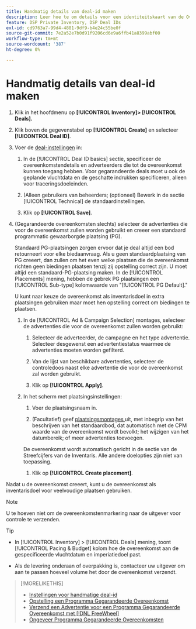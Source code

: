 ```yaml
---
title: Handmatig details van deal-id maken
description: Leer hoe te om details voor een identiteitskaart van de Overeenkomst manueel in te gaan.
feature: DSP Private Inventory, DSP Deal IDs
exl-id: cd9763a7-99d4-4881-9df9-b4e24c55be0f
source-git-commit: 7e2a52e7b0d91f9206cd6e9a6ffb41a8399abf00
workflow-type: tm+mt
source-wordcount: '387'
ht-degree: 0%

---
```


# Handmatig details van deal-id maken

1. Klik in het hoofdmenu op **[!UICONTROL Inventory]> [!UICONTROL Deals].**

1. Klik boven de gegevenstabel op **[!UICONTROL Create]** en selecteer **[!UICONTROL Deal ID]**.

1. Voer de [deal-instellingen](deal-id-settings.md) in:

   1. In de [!UICONTROL Deal ID basics] sectie, specificeer de overeenkomstendetails en adverteerders die tot de overeenkomst kunnen toegang hebben. Voor gegarandeerde deals moet u ook de geplande vluchtdata en de geschatte indrukken specificeren, alleen voor traceringsdoeleinden.

   1. (Alleen gebruikers van beheerders; (optioneel) Bewerk in de sectie [!UICONTROL Technical] de standaardinstellingen.

   1. Klik op **[!UICONTROL Save]**.

1. (Gegarandeerde overeenkomsten slechts) selecteer de advertenties die voor de overeenkomst zullen worden gebruikt en creeer een standaard programmatic gewaarborgde plaatsing (PG).

   Standaard PG-plaatsingen zorgen ervoor dat je deal altijd een bod retourneert voor elke biedaanvraag. Als u geen standaardplaatsing van PG creeert, dan zullen om het even welke plaatsen die de overeenkomst richten geen biedingen plaatsen tenzij zij opstelling correct zijn. U moet altijd een standaard-PG-plaatsing maken. In de [!UICONTROL Placements] mening, hebben de gebrek PG plaatsingen een [!UICONTROL Sub-type] kolomwaarde van &quot;[!UICONTROL PG Default].&quot;

   U kunt naar keuze de overeenkomst als inventarisdoel in extra plaatsingen gebruiken maar moet hen opstelling correct om biedingen te plaatsen.

   1. In de [!UICONTROL Ad & Campaign Selection] montages, selecteer de advertenties die voor de overeenkomst zullen worden gebruikt:

      1. Selecteer de adverteerder, de campagne en het type advertentie. Selecteer desgewenst een advertentiestatus waarmee de advertenties moeten worden gefilterd.

      1. Van de lijst van beschikbare advertenties, selecteer de controledoos naast elke advertentie die voor de overeenkomst zal worden gebruikt.

      1. Klik op **[!UICONTROL Apply]**.
   1. In het scherm met plaatsingsinstellingen:

      1. Voer de plaatsingsnaam in.

      1. (Facultatief) geef [plaatsingsmontages ](/help/dsp/campaign-management/placements/placement-settings.md) uit, met inbegrip van het beschrijven van het standaardbod, dat automatisch met de CPM waarde van de overeenkomst wordt bevolkt; het wijzigen van het datumbereik; of meer advertenties toevoegen.

      De overeenkomst wordt automatisch gericht in de sectie van de Streefcijfers van de Inventaris. Alle andere doelopties zijn niet van toepassing.

      1. Klik op **[!UICONTROL Create placement]**.



Nadat u de overeenkomst creeert, kunt u de overeenkomst als inventarisdoel voor veelvoudige plaatsen gebruiken.

>[!NOTE]
>
> U te hoeven niet om de overeenkomstenmarkering naar de uitgever voor controle te verzenden.

>[!TIP]
>
>* In [!UICONTROL Inventory] > [!UICONTROL Deals] mening, toont [!UICONTROL Pacing & Budget] kolom hoe de overeenkomst aan de gespecificeerde vluchtdatum en imperiatiedoel past.
>
>* Als de levering onderaan of overpakking is, contacteer uw uitgever om aan te passen hoeveel volume het door de overeenkomst verzendt.


>[!MORELIKETHIS]
>
>* [Instellingen voor handmatige deal-id](deal-id-settings.md)
>* [Opstelling een Programma Gegarandeerde Overeenkomst](programmatic-guaranteed-set-up.md)
>* [Verzend een Advertentie voor een Programma Gegarandeerde Overeenkomst met [!DNL FreeWheel]](freewheel-submit.md)
>* [Ongeveer Programma Gegarandeerde Overeenkomsten](programmatic-guaranteed-about.md)

<!-- >* [Specify Placements and Ads for a Private Deal](private-deal-attach-placements.md)-->